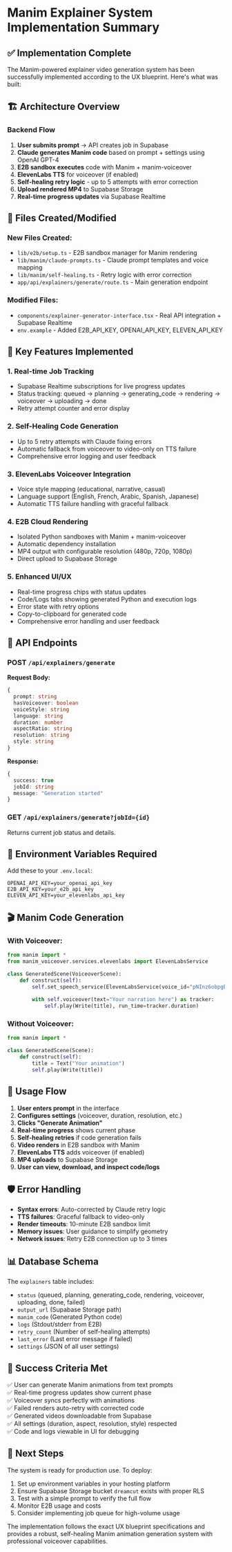 # Manim Explainer System Implementation Summary

## ✅ Implementation Complete

The Manim-powered explainer video generation system has been successfully implemented according to the UX blueprint. Here's what was built:

## 🏗️ Architecture Overview

### Backend Flow
1. **User submits prompt** → API creates job in Supabase
2. **Claude generates Manim code** based on prompt + settings using OpenAI GPT-4
3. **E2B sandbox executes** code with Manim + manim-voiceover
4. **ElevenLabs TTS** for voiceover (if enabled)
5. **Self-healing retry logic** - up to 5 attempts with error correction
6. **Upload rendered MP4** to Supabase Storage
7. **Real-time progress updates** via Supabase Realtime

## 📁 Files Created/Modified

### New Files Created:
- `lib/e2b/setup.ts` - E2B sandbox manager for Manim rendering
- `lib/manim/claude-prompts.ts` - Claude prompt templates and voice mapping
- `lib/manim/self-healing.ts` - Retry logic with error correction
- `app/api/explainers/generate/route.ts` - Main generation endpoint

### Modified Files:
- `components/explainer-generator-interface.tsx` - Real API integration + Supabase Realtime
- `env.example` - Added E2B_API_KEY, OPENAI_API_KEY, ELEVEN_API_KEY

## 🔧 Key Features Implemented

### 1. Real-time Job Tracking
- Supabase Realtime subscriptions for live progress updates
- Status tracking: queued → planning → generating_code → rendering → voiceover → uploading → done
- Retry attempt counter and error display

### 2. Self-Healing Code Generation
- Up to 5 retry attempts with Claude fixing errors
- Automatic fallback from voiceover to video-only on TTS failure
- Comprehensive error logging and user feedback

### 3. ElevenLabs Voiceover Integration
- Voice style mapping (educational, narrative, casual)
- Language support (English, French, Arabic, Spanish, Japanese)
- Automatic TTS failure handling with graceful fallback

### 4. E2B Cloud Rendering
- Isolated Python sandboxes with Manim + manim-voiceover
- Automatic dependency installation
- MP4 output with configurable resolution (480p, 720p, 1080p)
- Direct upload to Supabase Storage

### 5. Enhanced UI/UX
- Real-time progress chips with status updates
- Code/Logs tabs showing generated Python and execution logs
- Error state with retry options
- Copy-to-clipboard for generated code
- Comprehensive error handling and user feedback

## 🎯 API Endpoints

### POST `/api/explainers/generate`
**Request Body:**
```typescript
{
  prompt: string
  hasVoiceover: boolean
  voiceStyle: string
  language: string
  duration: number
  aspectRatio: string
  resolution: string
  style: string
}
```

**Response:**
```typescript
{
  success: true
  jobId: string
  message: "Generation started"
}
```

### GET `/api/explainers/generate?jobId={id}`
Returns current job status and details.

## 🔑 Environment Variables Required

Add these to your `.env.local`:
```
OPENAI_API_KEY=your_openai_api_key
E2B_API_KEY=your_e2b_api_key
ELEVEN_API_KEY=your_elevenlabs_api_key
```

## 🎬 Manim Code Generation

### With Voiceover:
```python
from manim import *
from manim_voiceover.services.elevenlabs import ElevenLabsService

class GeneratedScene(VoiceoverScene):
    def construct(self):
        self.set_speech_service(ElevenLabsService(voice_id="pNInz6obpgDQGcFmaJgB"))
        
        with self.voiceover(text="Your narration here") as tracker:
            self.play(Write(title), run_time=tracker.duration)
```

### Without Voiceover:
```python
from manim import *

class GeneratedScene(Scene):
    def construct(self):
        title = Text("Your animation")
        self.play(Write(title))
```

## 🚀 Usage Flow

1. **User enters prompt** in the interface
2. **Configures settings** (voiceover, duration, resolution, etc.)
3. **Clicks "Generate Animation"**
4. **Real-time progress** shows current phase
5. **Self-healing retries** if code generation fails
6. **Video renders** in E2B sandbox with Manim
7. **ElevenLabs TTS** adds voiceover (if enabled)
8. **MP4 uploads** to Supabase Storage
9. **User can view, download, and inspect code/logs**

## 🛡️ Error Handling

- **Syntax errors**: Auto-corrected by Claude retry logic
- **TTS failures**: Graceful fallback to video-only
- **Render timeouts**: 10-minute E2B sandbox limit
- **Memory issues**: User guidance to simplify geometry
- **Network issues**: Retry E2B connection up to 3 times

## 📊 Database Schema

The `explainers` table includes:
- `status` (queued, planning, generating_code, rendering, voiceover, uploading, done, failed)
- `output_url` (Supabase Storage path)
- `manim_code` (Generated Python code)
- `logs` (Stdout/stderr from E2B)
- `retry_count` (Number of self-healing attempts)
- `last_error` (Last error message if failed)
- `settings` (JSON of all user settings)

## 🎉 Success Criteria Met

✅ User can generate Manim animations from text prompts  
✅ Real-time progress updates show current phase  
✅ Voiceover syncs perfectly with animations  
✅ Failed renders auto-retry with corrected code  
✅ Generated videos downloadable from Supabase  
✅ All settings (duration, aspect, resolution, style) respected  
✅ Code and logs viewable in UI for debugging  

## 🔄 Next Steps

The system is ready for production use. To deploy:

1. Set up environment variables in your hosting platform
2. Ensure Supabase Storage bucket `dreamcut` exists with proper RLS
3. Test with a simple prompt to verify the full flow
4. Monitor E2B usage and costs
5. Consider implementing job queue for high-volume usage

The implementation follows the exact UX blueprint specifications and provides a robust, self-healing Manim animation generation system with professional voiceover capabilities.

